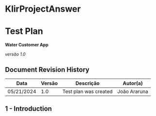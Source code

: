 # KlirProjectAnswer

# Test Plan

**Water Customer App**

*versão 1.0*

## Document Revision History

   Data    | Versão |    Descrição          | Autor(a)
-----------|--------|-----------------------|-----------------
05/21/2024 |  1.0   | Test plan was created | João Araruna


## 1 - Introduction
